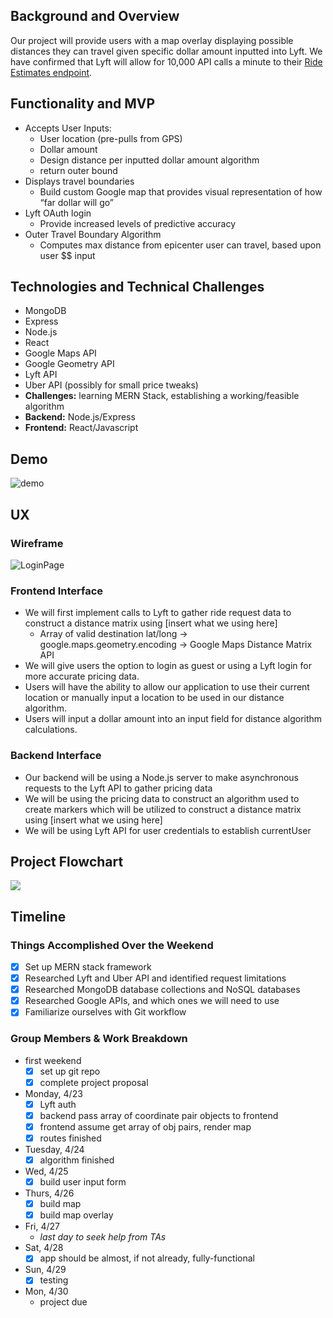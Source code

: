 ## Background and Overview
Our project will provide users with a map overlay displaying possible distances they can travel given specific dollar amount inputted into Lyft. We have confirmed that Lyft will allow for 10,000 API calls a minute to their [Ride Estimates endpoint](https://developer.lyft.com/reference#availability-ride-estimates).

## Functionality and MVP
- Accepts User Inputs:
  - User location (pre-pulls from GPS)
  - Dollar amount
  - Design distance per inputted dollar amount algorithm
  - return outer bound
- Displays travel boundaries
  - Build custom Google map that provides visual representation of how “far dollar will go”
- Lyft OAuth login
  - Provide increased levels of predictive accuracy
- Outer Travel Boundary Algorithm
  - Computes max distance from epicenter user can travel, based upon user $$ input

## Technologies and Technical Challenges
- MongoDB
- Express
- Node.js
- React
- Google Maps API
- Google Geometry API
- Lyft API
- Uber API (possibly for small price tweaks)
- **Challenges:** learning MERN Stack, establishing a working/feasible algorithm
- **Backend:** Node.js/Express
- **Frontend:** React/Javascript

## Demo
![demo](https://i.imgur.com/oaEE9mB.gifv)

## UX
### Wireframe
![LoginPage](https://i.imgur.com/GVRbdna.png)

### Frontend Interface
- We will first implement calls to Lyft to gather ride request data to construct a distance matrix using [insert what we using here]
  - Array of valid destination lat/long → google.maps.geometry.encoding → Google Maps Distance Matrix API
- We will give users the option to login as guest or using a Lyft login for more accurate pricing data.
- Users will have the ability to allow our application to use their current location or manually input a location to be used in our distance algorithm.
- Users will input a dollar amount into an input field for distance algorithm calculations.

### Backend Interface
- Our backend will be using a Node.js server to make asynchronous requests to the Lyft API to gather pricing data
- We will be using the pricing data to construct an algorithm used to create markers which will be utilized to construct a distance matrix using [insert what we using here]
- We will be using Lyft API for user credentials to establish currentUser

## Project Flowchart
![](https://i.imgur.com/ycITzwL.png)

## Timeline
### Things Accomplished Over the Weekend
- [x] Set up MERN stack framework
- [x] Researched Lyft and Uber API and identified request limitations
- [x] Researched MongoDB database collections and NoSQL databases
- [x] Researched Google APIs, and which ones we will need to use
- [x] Familiarize ourselves with Git workflow

### Group Members & Work Breakdown
- first weekend
  - [x] set up git repo
  - [x] complete project proposal
- Monday, 4/23
  - [x] Lyft auth
  - [x] backend pass array of coordinate pair objects to frontend
  - [x] frontend assume get array of obj pairs, render map
  - [x] routes finished
- Tuesday, 4/24
  - [x] algorithm finished
- Wed, 4/25
  - [x] build user input form
- Thurs, 4/26
  - [x] build map
  - [x] build map overlay
- Fri, 4/27
  - *last day to seek help from TAs*
- Sat, 4/28
  - [x] app should be almost, if not already, fully-functional
- Sun, 4/29
  - [x] testing
- Mon, 4/30
  - project due
